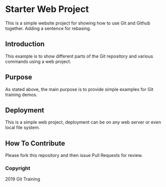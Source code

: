 # Starter Web Project
This is a simple website project for showing how to use Git and Github together. Adding a sentence for rebasing.
## Introduction
This example is to show different parts of the Git repository and various commands using a web project.
## Purpose
As stated above, the main purpose is to provide simple examples for Git training demos.
## Deployment
This is a simple web project, deployment can be on any web server or even local file system.
## How To Contribute
Please fork this repository and then issue Pull Requests for review.
### Copyright
2019 Git Training